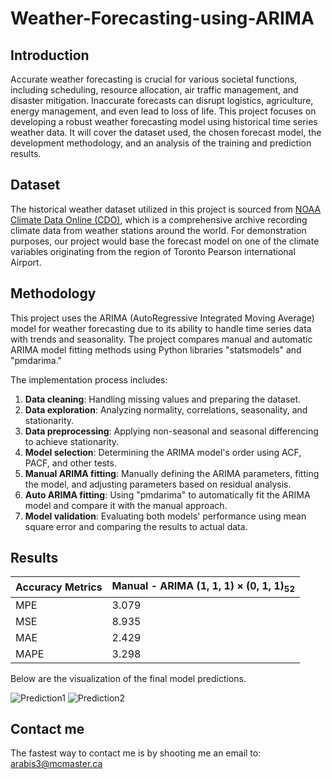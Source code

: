# Weather-Forecasting-using-ARIMA
## Introduction

Accurate weather forecasting is crucial for various societal functions, including scheduling, resource allocation, air traffic management, and disaster mitigation. Inaccurate forecasts can disrupt logistics, agriculture, energy management, and even lead to loss of life. This project focuses on developing a robust weather forecasting model using historical time series weather data. It will cover the dataset used, the chosen forecast model, the development methodology, and an analysis of the training and prediction results.

## Dataset

The historical weather dataset utilized in this project is sourced from <a href="https://www.ncei.noaa.gov/cdo-web/datasets"> NOAA Climate Data Online (CDO)</a>, which is a comprehensive archive recording climate data from
weather stations around the world. For demonstration purposes, our project would base
the forecast model on one of the climate variables originating from the region of Toronto
Pearson international Airport.

## Methodology

This project uses the ARIMA (AutoRegressive Integrated Moving Average) model for weather forecasting due to its ability to handle time series data with trends and seasonality. The project compares manual and automatic ARIMA model fitting methods using Python libraries "statsmodels" and "pmdarima."

The implementation process includes:
1. **Data cleaning**: Handling missing values and preparing the dataset.
2. **Data exploration**: Analyzing normality, correlations, seasonality, and stationarity.
3. **Data preprocessing**: Applying non-seasonal and seasonal differencing to achieve stationarity.
4. **Model selection**: Determining the ARIMA model's order using ACF, PACF, and other tests.
5. **Manual ARIMA fitting**: Manually defining the ARIMA parameters, fitting the model, and adjusting parameters based on residual analysis.
6. **Auto ARIMA fitting**: Using "pmdarima" to automatically fit the ARIMA model and compare it with the manual approach.
7. **Model validation**: Evaluating both models' performance using mean square error and comparing the results to actual data.

## Results

| Accuracy Metrics       | Manual - ARIMA (1, 1, 1) × (0, 1, 1)<sub>52</sub>       |
|-----------------|----------------|
| MPE    | 3.079  |
| MSE    | 8.935  |
| MAE    | 2.429  |
| MAPE   | 3.298  |

Below are the visualization of the final model predictions.

![Prediction1](https://tinyurl.com/46nntrh7)
![Prediction2](https://tinyurl.com/d23ukr7v)

## Contact me
The fastest way to contact me is by shooting me an email to: arabis3@mcmaster.ca

